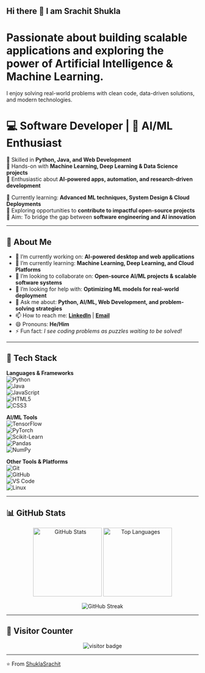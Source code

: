 ## Hi there 👋 I am Srachit Shukla 
# Passionate about building scalable applications and exploring the power of Artificial Intelligence & Machine Learning.  
I enjoy solving real-world problems with clean code, data-driven solutions, and modern technologies.  

# 💻 Software Developer | 🤖 AI/ML Enthusiast  

🔹 Skilled in **Python, Java, and Web Development**  
🔹 Hands-on with **Machine Learning, Deep Learning & Data Science projects**  
🔹 Enthusiastic about **AI-powered apps, automation, and research-driven development**  

🌱 Currently learning: **Advanced ML techniques, System Design & Cloud Deployments**  
🚀 Exploring opportunities to **contribute to impactful open-source projects**  
📌 Aim: To bridge the gap between **software engineering and AI innovation**  

---

## 🌟 About Me

- 🔭 I’m currently working on: **AI-powered desktop and web applications**  
- 🌱 I’m currently learning: **Machine Learning, Deep Learning, and Cloud Platforms**  
- 👯 I’m looking to collaborate on: **Open-source AI/ML projects & scalable software systems**  
- 🤔 I’m looking for help with: **Optimizing ML models for real-world deployment**  
- 💬 Ask me about: **Python, AI/ML, Web Development, and problem-solving strategies**  
- 📫 How to reach me: **[LinkedIn]([https://www.linkedin.com/in/yourprofile](https://www.linkedin.com/in/srachitshukla/))** | **[Email](mailto:srachti.dev@gmail.com)**  
- 😄 Pronouns: **He/Him**  
- ⚡ Fun fact: *I see coding problems as puzzles waiting to be solved!*  

---

## 🚀 Tech Stack  

**Languages & Frameworks**  
![Python](https://img.shields.io/badge/Python-3776AB?style=for-the-badge&logo=python&logoColor=white)  
![Java](https://img.shields.io/badge/Java-007396?style=for-the-badge&logo=java&logoColor=white)  
![JavaScript](https://img.shields.io/badge/JavaScript-F7DF1E?style=for-the-badge&logo=javascript&logoColor=black)  
![HTML5](https://img.shields.io/badge/HTML5-E34F26?style=for-the-badge&logo=html5&logoColor=white)  
![CSS3](https://img.shields.io/badge/CSS3-1572B6?style=for-the-badge&logo=css3&logoColor=white)  

**AI/ML Tools**  
![TensorFlow](https://img.shields.io/badge/TensorFlow-FF6F00?style=for-the-badge&logo=tensorflow&logoColor=white)  
![PyTorch](https://img.shields.io/badge/PyTorch-EE4C2C?style=for-the-badge&logo=pytorch&logoColor=white)  
![Scikit-Learn](https://img.shields.io/badge/Scikit--Learn-F7931E?style=for-the-badge&logo=scikit-learn&logoColor=white)  
![Pandas](https://img.shields.io/badge/Pandas-150458?style=for-the-badge&logo=pandas&logoColor=white)  
![NumPy](https://img.shields.io/badge/Numpy-013243?style=for-the-badge&logo=numpy&logoColor=white)  

**Other Tools & Platforms**  
![Git](https://img.shields.io/badge/Git-F05032?style=for-the-badge&logo=git&logoColor=white)  
![GitHub](https://img.shields.io/badge/GitHub-181717?style=for-the-badge&logo=github&logoColor=white)  
![VS Code](https://img.shields.io/badge/VS%20Code-0078d7?style=for-the-badge&logo=visual-studio-code&logoColor=white)  
![Linux](https://img.shields.io/badge/Linux-FCC624?style=for-the-badge&logo=linux&logoColor=black)  

---

## 📊 GitHub Stats  

<p align="center">
  <img src="https://github-readme-stats.vercel.app/api?username=ShuklaSrachit&show_icons=true&theme=radical" alt="GitHub Stats" height="180em"/>
  <img src="https://github-readme-stats.vercel.app/api/top-langs/?username=ShuklaSrachit&layout=compact&theme=radical" alt="Top Languages" height="180em"/>
</p>

<p align="center">
  <img src="https://github-readme-streak-stats.herokuapp.com/?user=ShuklaSrachit&theme=radical" alt="GitHub Streak" />
</p>

---

## 👀 Visitor Counter  

<p align="center">
  <img src="https://komarev.com/ghpvc/?username=ShuklaSrachit&label=Profile%20Views&color=ff69b4&style=flat" alt="visitor badge"/>
</p>

---

⭐️ From [ShuklaSrachit](https://github.com/ShuklaSrachit)  


